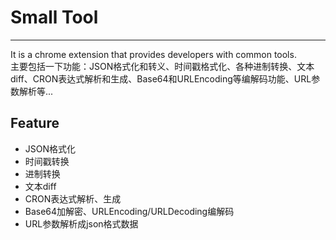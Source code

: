 # Small Tool
---
It is a chrome extension that provides developers with common tools.  
主要包括一下功能：JSON格式化和转义、时间戳格式化、各种进制转换、文本diff、CRON表达式解析和生成、Base64和URLEncoding等编解码功能、URL参数解析等...
## Feature
- JSON格式化
- 时间戳转换
- 进制转换
- 文本diff
- CRON表达式解析、生成
- Base64加解密、URLEncoding/URLDecoding编解码
- URL参数解析成json格式数据
